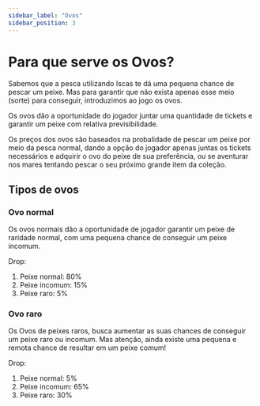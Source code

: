 ```yaml
---
sidebar_label: "Ovos"
sidebar_position: 3
---
```


# Para que serve os Ovos?

Sabemos que a pesca utilizando Iscas te dá uma pequena chance de pescar um peixe. Mas para garantir que não exista apenas esse meio (sorte) para conseguir, introduzimos ao jogo os ovos.

Os ovos dão a oportunidade do jogador juntar uma quantidade de tickets e garantir um peixe com relativa previsibilidade.

Os preços dos ovos são baseados na probalidade de pescar um peixe por meio da pesca normal, dando a opção do jogador apenas juntas os tickets necessários e adquirir o ovo do peixe de sua preferência, ou se aventurar nos mares tentando pescar o seu próximo grande item da coleção.

## Tipos de ovos

### Ovo normal

Os ovos normais dão a oportunidade de jogador garantir um peixe de raridade normal, com uma pequena chance de conseguir um peixe incomum.

Drop:

1. Peixe normal: 80%
2. Peixe incomum: 15%
3. Peixe raro: 5%

### Ovo raro

Os Ovos de peixes raros, busca aumentar as suas chances de conseguir um peixe raro ou incomum. Mas atenção, ainda existe uma pequena e remota chance de resultar em um peixe comum!

Drop:

1. Peixe normal: 5%
2. Peixe incomum: 65%
3. Peixe raro: 30%

